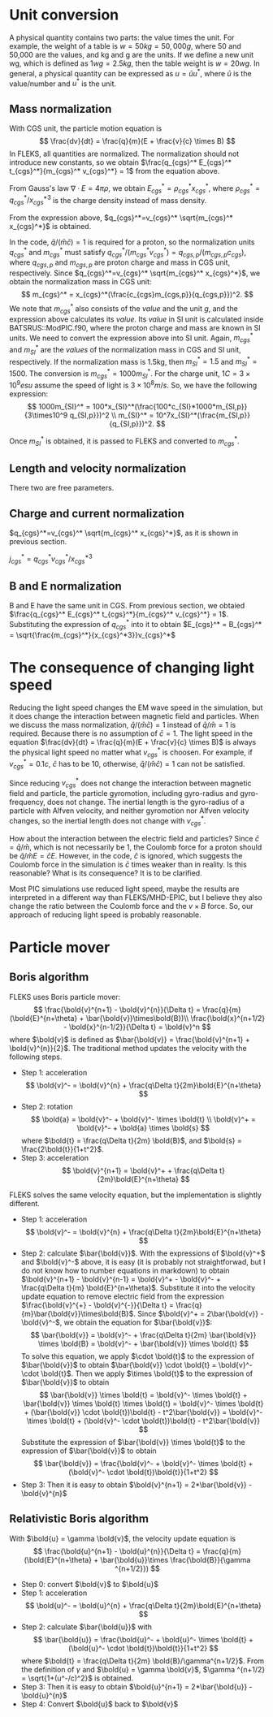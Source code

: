 # Unit conversion

A physical quantity contains two parts: the value times the unit. For example, the weight of a table is $w = 50 kg = 50,000 g$, where 50 and 50,000 are the values, and kg and g are the units. If we define a new unit wg, which is defined as $1 wg = 2.5 kg$, then the table weight is $w = 20 wg$. In general, a physical quantity can be expressed as $u = \bar{u} u^*$, where $\bar{u}$ is the value/number and $u^*$ is the unit.  

## Mass normalization

With CGS unit, the particle motion equation is
$$
\frac{dv}{dt} = \frac{q}{m}(E + \frac{v}{c} \times B) 
$$ 
In FLEKS, all quantities are normalized. The normalization should not introduce new constants, so we obtain $\frac{q_{cgs}^* E_{cgs}^* t_{cgs}^*}{m_{cgs}^* v_{cgs}^*} = 1$ from the equation above. 

From Gauss's law $\nabla\cdot E = 4\pi \rho$, we obtain $E_{cgs}^* = \rho_{cgs} ^*x_{cgs}^*$, where $\rho_{cgs}^* = q_{cgs}^*/x_{cgs}^{*3}$ is the charge density instead of mass density. 

From the expression above, $q_{cgs}^*=v_{cgs}^* \sqrt{m_{cgs}^* x_{cgs}^*}$ is obtained. 

In the code, $\bar{q}/(\bar{m}\bar{c}) = 1$ is required for a proton, so the normalization units $q_{cgs}^*$ and $m_{cgs}^*$ must satisfy $q_{cgs}^*/(m_{cgs}^*v_{cgs}^*) = q_{cgs,p}/(m_{cgs,p}c_{cgs})$, where $q_{cgs,p}$ and $m_{cgs,p}$ are proton charge and mass in CGS unit, respectively. Since $q_{cgs}^*=v_{cgs}^* \sqrt{m_{cgs}^* x_{cgs}^*}$, we obtain the normalization mass in CGS unit:
$$
m_{cgs}^* = x_{cgs}^*(\frac{c_{cgs}m_{cgs,p}}{q_{cgs,p}})^2.
$$ 
We note that $m_{cgs}^*$ also consists of the *value* and the unit *g*, and the expression above calculates its *value*. Its *value* in SI unit is calculated inside BATSRUS::ModPIC.f90, where the proton charge and mass are known in SI units. We need to convert the expression above into SI unit. Again, $m_{cgs}^*$ and $m_{SI}^*$ are the *values* of the normalization mass in CGS and SI unit, respectively. If the normalization mass is 1.5kg, then $m_{SI}^* = 1.5$ and $m_{SI}^* = 1500$. The conversion is $m_{cgs}^* = 1000m_{SI}^*$. For the charge unit, $1C = 3\times 10^9 esu$ assume the speed of light is $3 \times 10^8m/s$. So, we have the following expression:
$$
1000m_{SI}^* = 100*x_{SI}^*(\frac{100*c_{SI}*1000*m_{SI,p}}{3\times10^9 q_{SI,p}})^2 \\
m_{SI}^* = 10^7x_{SI}^*(\frac{m_{SI,p}}{q_{SI,p}})^2.
$$

Once $m_{SI}^*$ is obtained, it is passed to FLEKS and converted to $m_{cgs}^*$. 

## Length and velocity normalization

There two are free parameters. 

## Charge and current normalization

$q_{cgs}^*=v_{cgs}^* \sqrt{m_{cgs}^* x_{cgs}^*}$, as it is shown in previous section. 

$j_{cgs}^* = q_{cgs}^*v_{cgs}^*/x_{cgs}^{*3}$

## B and E normalization

B and E have the same unit in CGS. From previous section, we obtaied $\frac{q_{cgs}^* E_{cgs}^* t_{cgs}^*}{m_{cgs}^* v_{cgs}^*} = 1$. Substituting the expression of $q_{cgs}^*$ into it to obtain $E_{cgs}^* = B_{cgs}^* = \sqrt{\frac{m_{cgs}^*}{x_{cgs}^*3}}v_{cgs}^*$ 

# The consequence of changing light speed
Reducing the light speed changes the EM wave speed in the simulation, but it does change the interaction between magnetic field and particles. When we discuss the mass normalization, $\bar{q}/(\bar{m}\bar{c}) = 1$ instead of $\bar{q}/\bar{m} = 1$ is required. Because there is no assumption of $\bar{c}=1$. The light speed in the equation
$\frac{dv}{dt} = \frac{q}{m}(E + \frac{v}{c} \times B)$ is always the physical light speed no matter what $v_{cgs}^*$ is choosen. For example, if $v_{cgs}^* = 0.1c$, $\bar{c}$ has to be 10, otherwise, $\bar{q}/(\bar{m}\bar{c}) = 1$ can not be satisfied. 

Since reducing $v_{cgs}^*$ does not change the interaction between magnetic field and particle, the particle gyromotion, including gyro-radius and gyro-frequency, does not change. The inertial length is the gyro-radius of a particle with Alfven velocity, and neither gyromotion nor Alfven velocity changes, so the inertial length does not change with $v_{cgs}^*$.

How about the interaction between the electric field and particles? Since $\bar{c} = \bar{q}/\bar{m}$, which is not necessarily be 1, the Coulomb force for a proton should be $\bar{q}/\bar{m}E = \bar{c}E$. However, in the code, $\bar{c}$ is ignored, which suggests the Coulomb force in the simulation is $\bar{c}$ times weaker than in reality. Is this reasonable? What is its consequence? It is to be clarified. 

Most PIC simulations use reduced light speed, maybe the results are interpreted in a different way than FLEKS/MHD-EPIC, but I believe they also change the ratio between the Coulomb force and the $v \times B$ force. So, our approach of reducing light speed is probably reasonable. 

# Particle mover

## Boris algorithm

FLEKS uses Boris particle mover: 
$$
\frac{\bold{v}^{n+1} - \bold{v}^{n}}{\Delta t} = \frac{q}{m}(\bold{E}^{n+\theta} + \bar{\bold{v}}\times\bold{B})\\
\frac{\bold{x}^{n+1/2} - \bold{x}^{n-1/2}}{\Delta t} = \bold{v}^n
$$
where $\bold{v}$ is defined as $\bar{\bold{v}} = \frac{\bold{v}^{n+1} + \bold{v}^{n}}{2}$. The traditional method updates the velocity with the following steps.
* Step 1: acceleration 
    $$
    \bold{v}^- = \bold{v}^{n} + \frac{q\Delta t}{2m}\bold{E}^{n+\theta}
    $$
* Step 2: rotation
    $$ 
    \bold{a} = \bold{v}^- + \bold{v}^- \times \bold{t} \\
    \bold{v}^+ = \bold{v}^- + \bold{a} \times \bold{s}
    $$
    where $\bold{t} = \frac{q\Delta t}{2m} \bold{B}$, and $\bold{s} = \frac{2\bold{t}}{1+t^2}$.
* Step 3: acceleration
    $$
    \bold{v}^{n+1} = \bold{v}^+ + \frac{q\Delta t}{2m}\bold{E}^{n+\theta}
    $$

FLEKS solves the same velocity equation, but the implementation is slightly different.
* Step 1: acceleration 
    $$
    \bold{v}^- = \bold{v}^{n} + \frac{q\Delta t}{2m}\bold{E}^{n+\theta}
    $$
* Step 2: calculate $\bar{\bold{v}}$. With the expressions of $\bold{v}^+$ and $\bold{v}^-$ above, it is easy (it is probably not straightforwad, but I do not know how to number equations in markdown) to obtain $\bold{v}^{n+1} - \bold{v}^{n-1} = \bold{v}^+ - \bold{v}^- + \frac{q\Delta t}{m} \bold{E}^{n+\theta}$. Substitute it into the velocity update equation to remove electric field from the expression $\frac{\bold{v}^{+} - \bold{v}^{-}}{\Delta t} = \frac{q}{m}\bar{\bold{v}}\times\bold{B}$. Since $\bold{v}^+ = 2\bar{\bold{v}} - \bold{v}^-$, we obtain the equation for $\bar{\bold{v}}$:
  $$
  \bar{\bold{v}} = \bold{v}^- + \frac{q\Delta t}{2m} \bar{\bold{v}} \times \bold{B} = \bold{v}^- + \bar{\bold{v}} \times \bold{t}   
  $$
To solve this equation, we apply $\cdot \bold{t}$ to the expression of $\bar{\bold{v}}$ to obtain $\bar{\bold{v}} \cdot \bold{t} = \bold{v}^- \cdot \bold{t}$. Then we apply $\times \bold{t}$ to the expression of $\bar{\bold{v}}$ to obtain
$$
\bar{\bold{v}} \times \bold{t} = \bold{v}^- \times \bold{t} + \bar{\bold{v}} \times \bold{t} \times \bold{t} = \bold{v}^- \times \bold{t} + (\bar{\bold{v}} \cdot \bold{t})\bold{t} - t^2\bar{\bold{v}} = \bold{v}^- \times \bold{t} + (\bold{v}^- \cdot \bold{t})\bold{t} - t^2\bar{\bold{v}}
$$
Substitute the expression of $\bar{\bold{v}} \times \bold{t}$ to the expression of $\bar{\bold{v}}$ to obtain 
$$
\bar{\bold{v}} = \frac{\bold{v}^- + \bold{v}^- \times \bold{t} + (\bold{v}^- \cdot \bold{t})\bold{t}}{1+t^2}
$$
* Step 3: Then it is easy to obtain $\bold{v}^{n+1} = 2*\bar{\bold{v}} - \bold{v}^{n}$

## Relativistic Boris algorithm

With $\bold{u} = \gamma \bold{v}$, the velocity update equation is
$$
\frac{\bold{u}^{n+1} - \bold{u}^{n}}{\Delta t} = \frac{q}{m}(\bold{E}^{n+\theta} + \bar{\bold{u}}\times \frac{\bold{B}}{\gamma ^{n+1/2}})
$$
* Step 0: convert $\bold{v}$ to $\bold{u}$
* Step 1: acceleration
    $$
    \bold{u}^- = \bold{u}^{n} + \frac{q\Delta t}{2m}\bold{E}^{n+\theta}
    $$
* Step 2: calculate $\bar{\bold{u}}$ with
$$
\bar{\bold{u}} = \frac{\bold{u}^- + \bold{u}^- \times \bold{t} + (\bold{u}^- \cdot \bold{t})\bold{t}}{1+t^2}
$$
where $\bold{t} = \frac{q\Delta t}{2m} \bold{B}/\gamma^{n+1/2}$. From the definition of $\gamma$ and $\bold{u} = \gamma \bold{v}$, $\gamma ^{n+1/2} = \sqrt{1+(u^-/c)^2}$ is obtained. 
* Step 3: Then it is easy to obtain $\bold{u}^{n+1} = 2*\bar{\bold{u}} - \bold{u}^{n}$
* Step 4: Convert $\bold{u}$ back to $\bold{v}$